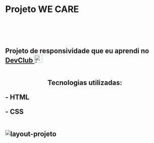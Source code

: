 <h1>Projeto WE CARE<h1/>
<br>
  <h2> Projeto de responsividade que eu aprendi no <a href="https://rodolfomori.com.br/devclub/">DevClub <img src="https://rodolfomori.com.br/wp-content/uploads/elementor/thumbs/LOGO_1-pl6s0w83bob17fyv2myc9hccfjkrd6md916y3lfbcg.png" width="25px" alt="logo-dev"><a/>
<br>
<br>  
  <p align="center">Tecnologias utilizadas:</p>
  <p>- HTML</p>
  <p>- CSS</p>
  
<br>
<img src="https://github.com/SidneiGoulartJunior/Projeto-WE-CARE/blob/master/Img/Neutral%20Minimalist%20New%20Website%20Launch%20Mockup%20Instagram%20Post.png?raw=true" alt="layout-projeto"/>
  
<br>
